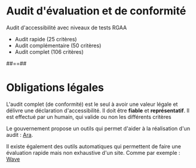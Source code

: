 <!-- .slide: -->

# Audit d'évaluation et de conformité

Audit d'accessibilité avec niveaux de tests RGAA

- Audit rapide (25 critères)
- Audit complémentaire (50 critères)
- Audit complet (106 critères)


##==##

<!-- .slide: -->

# Obligations légales

L'audit complet (de conformité) est le seul à avoir une valeur légale et délivre une déclaration d'accessibilité. Il doit être **fiable** et **représentatif**. Il est effectué par un humain, qui valide ou non les différents critères

Le gouvernement propose un outils qui permet d'aider à la réalisation d'un audit : [Ara](https://ara.numerique.gouv.fr/).

Il existe également des outils automatiques qui permettent de faire une évaluation rapide mais non exhaustive d'un site. Comme par exemple : [Wave](https://wave.webaim.org/)
